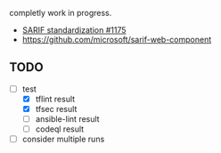 completly work in progress.

- [SARIF standardization #1175](https://github.com/reviewdog/reviewdog/issues/1175)
- https://github.com/microsoft/sarif-web-component


## TODO
- [ ] test
  - [x] tflint result
  - [x] tfsec result
  - [ ] ansible-lint result
  - [ ] codeql result
- [ ] consider multiple runs
